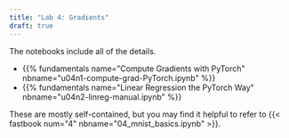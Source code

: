 ```yaml
---
title: "Lab 4: Gradients"
draft: true
---
```


The notebooks include all of the details.

- {{% fundamentals name="Compute Gradients with PyTorch" nbname="u04n1-compute-grad-PyTorch.ipynb" %}}
- {{% fundamentals name="Linear Regression the PyTorch Way" nbname="u04n2-linreg-manual.ipynb" %}}

These are mostly self-contained, but you may find it helpful to refer to {{< fastbook num="4" nbname="04_mnist_basics.ipynb" >}}.


<!-- 
## Feedback

- Next time, please copy and paste the Analysis questions into the textbox here.
- Next time, include headings to separate the responses for each notebook.
- Next time, please keep the original names of the notebooks.

Hopefully quick revisions:

- diagnose-classifier: Be careful about the difference between percentage and fraction. An accuracy of .99 is 99% accurate or 1% error rate.
- diagnose-classifier: Predicted True = predicted "cat", so the 6 is actually cases where the classifier predicted *cat* but it was wrong.
- diagnose-classifier: loss can be high even for correctly classified images if the classifier *wasn't confident* in its predictions. (Better to be confidently correct than un-confidently correct, and better that than confidently wrong.)
- diagnose-classifier: loss is directly derived from probability: loss is `-log(prob)` when the clf was right, `-log(1-prob)` when the clf was wrong
- compute-grad analysis is overcomplicated. Use only basic math operations like `+` or `*`; don't use any autograd functionality (like `.backward()`).
- compute-grad analysis: `x1_grad` is incorrect (try it for several different values, or think symbolically about the derivative of the function)
- compute-grad analysis: compute-grad: The function is f(x1, x2) = 2x1 + x2^2 + 5. x1_grad = df/dx1 = 2 (note that it doesn't depend on x2. Now try the same for x2_grad.
- image-ops: mean image didn't work. Use `axis=0` or `axis=1` etc.
- image-ops: blacking out part of the image didn't work. See [the revised instructions](https://cs.calvin.edu/courses/cs/344/22sp/fundamentals/u2n2-image-ops.html), search for the phrase "assign to slices".
- image-ops: only-red-channel didn't work. Use assignment like the previous problem.
- trace-mnist: the *activations* are the *results* of the layers, not the layers themselves.
- trace-mnist: you need to pass the *output* of one layer as the *input* to the next one.
- trace-mnist: the activation shapes are incorrect (Maybe you're thinking the *weight* shapes). Check `act1_shape` against `act1.shape`.
- trace-mnist: weight shapes should, like activation shapes, be lists of numbers (in this case, two numbers), e.g., `linear_1_weight_shape = [linear_3.middle_features, linear_17.special_features]` but the right numbers instead. Then, check that `linear_1_weight_shape` matches `linear_1.weight.shape`.

Optional revisions:

- diagnose-classifier: the probability number is actually the probability that the classifier assigned to the decision that it made. (I think it should be the probability that it assigns to the *correct* answer, but they're not going to change that now.)
- image ops: grayscale should have used the average of all 3 channels (mean on axis 1)
- black-out could have used negative indexing (e.g., `-50:`)


[22SP]
trace-mnist is still somewhat confused. A lot of people made a similar confusion, so I added some hints and assertions to the notebook. Download the notebook again (or look at the preview) and it should be much clearer.
-->